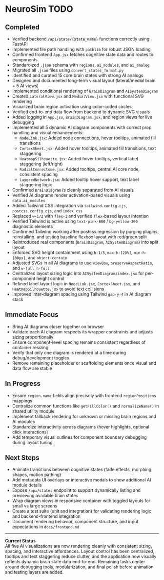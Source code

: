 # NeuroSim TODO

## Completed

* Verified backend `/api/state/{state_name}` functions correctly using FastAPI
* Implemented file path handling with `pathlib` for robust JSON loading
* Confirmed frontend `App.jsx` fetches cognitive state data and routes to components
* Standardized `.json` schema with `regions`, `ai_modules`, and `ai_analog`
* Migrated all `.json` files using `convert_states_format.py`
* Identified and curated 15 core brain states with strong AI analogs
* Designed and documented long-term visual layout (lateral/medial brain + 5 AI views)
* Implemented conditional rendering of `BrainDiagram` and `AISystemDiagram`
* Created `LateralView.jsx` and `MedialView.jsx` with functional SVG rendering
* Visualized brain region activation using color-coded circles
* Verified end-to-end data flow from backend to dynamic SVG visuals
* Added logging in `App.jsx`, `BrainDiagram.jsx`, and region views for live debugging
* Implemented all 5 dynamic AI diagram components with correct prop handling and visual enhancements:
  * `NodeLink.jsx`: Added node connections, hover tooltips, animated fill transitions
  * `CortexSheet.jsx`: Added hover tooltips, animated fill transitions, text staggering
  * `HeatmapSilhouette.jsx`: Added hover tooltips, vertical label staggering (left/right)
  * `RadialConnectome.jsx`: Added tooltips, central AI core node, consistent spacing
  * `LayeredNetwork.jsx`: Added tooltip hover support, text label staggering logic
* Confirmed `BrainDiagram` is cleanly separated from AI visuals
* Verified AI diagrams render activation-based visuals using `data.ai_modules`
* Added Tailwind CSS integration via `tailwind.config.cjs`, `postcss.config.cjs`, and `index.css`
* Replaced `w-1/2` with `flex-1` and verified `flex`-based layout intention
* Verified Tailwind is active using `text-pink-600` / `bg-yellow-300` diagnostic elements
* Confirmed Tailwind working after postcss regression by purging plugins, reinstalling, and testing baseline flexbox layout with red/green split
* Reintroduced real components (`BrainDiagram`, `AISystemDiagram`) into split layout
* Enforced SVG height containment using `h-1/5`, `max-h-[20%]`, `min-h-[80px]`, and `object-contain`
* Adjusted SVGs in all AI diagrams to use `viewBox`, `preserveAspectRatio`, and `w-full h-full`
* Centralized layout sizing logic into `AISystemDiagram/index.jsx` for per-component height control
* Refined label layout logic in `NodeLink.jsx`, `CortexSheet.jsx`, and `HeatmapSilhouette.jsx` to avoid text collisions
* Improved inter-diagram spacing using Tailwind `gap-y-4` in AI diagram stack

## Immediate Focus

* Bring AI diagrams closer together on browser
* Validate each AI diagram respects its wrapper constraints and adjusts sizing proportionally
* Ensure component-level spacing remains consistent regardless of container resizing
* Verify that only one diagram is rendered at a time during debug/development toggles
* Remove remaining placeholder or scaffolding elements once visual and data flow are stable

## In Progress

* Ensure `region.name` fields align precisely with frontend `regionPositions` mappings
* Centralize common functions like `getFillColor()` and `normalizeName()` in shared utility module
* Implement fallback rendering for unknown or missing brain regions and AI modules
* Standardize interactivity across diagrams (hover highlights, optional click interactions)
* Add temporary visual outlines for component boundary debugging during layout tuning

## Next Steps

* Animate transitions between cognitive states (fade effects, morphing shapes, motion pathing)
* Add metadata UI overlays or interactive modals to show additional AI module details
* Expose `/api/states` endpoint to support dynamically listing and previewing available brain states
* Wrap diagram views in responsive container with toggled layouts for small vs large screens
* Create a test suite (unit and integration) for validating rendering logic and backend-frontend integration
* Document rendering behavior, component structure, and input expectations in `docs/frontend.md`

---

**Current Status**  
All five AI visualizations are now rendering cleanly with consistent sizing, spacing, and interactive affordances. Layout control has been centralized, tooltips and text staggering reduce clutter, and the application now visually reflects dynamic brain state data end-to-end. Remaining tasks center around debugging tools, modularization, and final polish before animation and testing layers are added.

